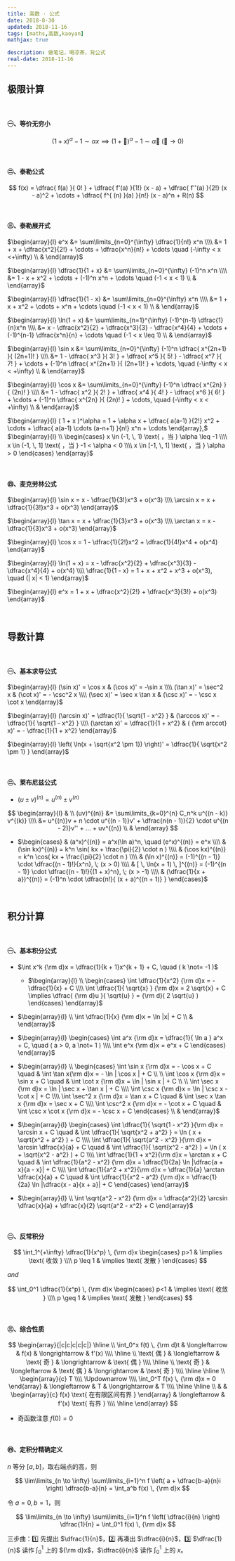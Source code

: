 ```yaml
---
title: 高数 · 公式
date: 2018-8-30
updated: 2018-11-16
tags: [maths,高数,kaoyan]
mathjax: true

description: 做笔记，喝凉茶，背公式
real-date: 2018-11-16
---
```


<!-- 
$\begin{array}{l} \end{array}$
-->

<!-- 
⭐
️ -->

## 极限计算

<br>

#### ㊀、等价无穷小

$$
(1 + x)^\alpha - 1 \sim \alpha x \implies (1 + 🐶)^\alpha - 1 \sim \alpha 🐶 \; (🐶 \to 0)
$$ 

<br>

#### ㊁、泰勒公式

$$
f(x) = \dfrac{ f(a) }{ 0! } + \dfrac{ f'(a) }{1!} (x - a) + \dfrac{ f''(a) }{2!} (x - a)^2 + \cdots + \dfrac{ f^{ (n) }(a) }{n!} (x - a)^n + R(n)
$$

<br>

#### ㊂、泰勒展开式

$\begin{array}{l} e^x &= \sum\limits_{n=0}^{\infty} \dfrac{1}{n!} x^n \\\\ &= 1 + x + \dfrac{x^2}{2!} + \cdots + \dfrac{x^n}{n!} + \cdots \quad (-\infty < x <+\infty) \\ & \end{array}$ 

$\begin{array}{l} \dfrac{1}{1 + x} &= \sum\limits_{n=0}^{\infty} (-1)^n x^n \\\\ &= 1 - x + x^2 + \cdots + (-1)^n x^n + \cdots \quad (-1 < x < 1) \\ & \end{array}$ 

$\begin{array}{l} \dfrac{1}{1 - x} &= \sum\limits_{n=0}^{\infty} x^n \\\\ &= 1 + x + x^2 + \cdots + x^n + \cdots \quad (-1 < x < 1) \\ & \end{array}$ 

$\begin{array}{l} \ln(1 + x) &= \sum\limits_{n=1}^{\infty} (-1)^{n-1} \dfrac{1}{n}x^n \\\\ &= x - \dfrac{x^2}{2} + \dfrac{x^3}{3} - \dfrac{x^4}{4} + \cdots + (-1)^{n-1} \dfrac{x^n}{n} + \cdots \quad (-1 < x \leq 1) \\ & \end{array}​$ 

$\begin{array}{l} \sin x &= \sum\limits_{n=0}^{\infty} (-1)^n \dfrac{ x^{2n+1} }{ (2n+1)! } \\\\ &= 1 - \dfrac{ x^3 }{ 3! } + \dfrac{ x^5 }{ 5! } - \dfrac{ x^7 }{ 7! } + \cdots + (-1)^n \dfrac{ x^{2n+1} }{ (2n+1)! } + \cdots, \quad (-\infty < x < +\infty) \\ & \end{array}$ 

$\begin{array}{l} \cos x &= \sum\limits_{n=0}^{\infty} (-1)^n \dfrac{ x^{2n} }{ (2n)! } \\\\ &= 1 - \dfrac{ x^2 }{ 2! } + \dfrac{ x^4 }{ 4! } - \dfrac{ x^6 }{ 6! } + \cdots + (-1)^n \dfrac{ x^{2n} }{ (2n)! } + \cdots, \quad (-\infty < x < +\infty) \\ & \end{array}$

$\begin{array}{l} ( 1 + x )^\alpha = 1 + \alpha x + \dfrac{ a(a-1) }{2!} x^2 + \cdots + \dfrac{ a(a-1) \cdots (a-n+1) }{n!} x^n + \cdots \end{array},$ $\begin{array}{l} \\ \begin{cases} x \in (-1, \, 1) \text{ ，当 } \alpha \leq -1 \\\\ x \in (-1, \, 1] \text{ ，当 } -1 < \alpha < 0 \\\\ x \in [-1, \, 1] \text{ ，当 } \alpha > 0 \end{cases} \end{array}$

<br>

#### ㊃、麦克劳林公式

$\begin{array}{l} \sin x = x - \dfrac{1}{3!}x^3 + o(x^3) \\\\       \arcsin x = x + \dfrac{1}{3!}x^3 + o(x^3) \end{array}$

$\begin{array}{l} \tan x = x + \dfrac{1}{3}x^3 + o(x^3) \\\\      \arctan x = x - \dfrac{1}{3}x^3 + o(x^3) \end{array}$


$\begin{array}{l} \cos x = 1 - \dfrac{1}{2!}x^2 + \dfrac{1}{4!}x^4 + o(x^4) \end{array}$

$\begin{array}{l} \ln(1 + x) = x - \dfrac{x^2}{2} + \dfrac{x^3}{3} - \dfrac{x^4}{4} + o(x^4) \\\\      \dfrac{1}{1 - x} = 1 + x + x^2 + x^3 + o(x^3), \quad (| x| < 1) \end{array}$

$\begin{array}{l} e^x = 1 + x + \dfrac{x^2}{2!} + \dfrac{x^3}{3!} + o(x^3)  \end{array}$

<br>

## 导数计算

<br>

#### ㊀、基本求导公式

$\begin{array}{l} (\sin x)' = \cos x & (\cos x)' = -\sin x \\\\ (\tan x)' = \sec^2 x & (\cot x)' = - \csc^2 x \\\\ (\sec x)' = \sec x \tan x & (\csc x)' = - \csc x \cot x \end{array}$ 

$\begin{array}{l} (\arcsin x)' = \dfrac{1}{ \sqrt{1 - x^2} } & (\arccos x)' = - \dfrac{1}{ \sqrt{1 - x^2} } \\\\ (\arctan x)' = \dfrac{1}{1 + x^2} & ( {\rm arccot} x)' = - \dfrac{1}{1 + x^2} \end{array}$

$\begin{array}{l} \left( \ln(x + \sqrt{x^2 \pm 1}) \right)' = \dfrac{1}{ \sqrt{x^2 \pm 1} } \end{array}$ 

<br>

#### ㊁、莱布尼兹公式

- $(u \pm v)^{(n)} = u^{(n)} \pm v^{(n)}$ 

$$
\begin{array}{l} & \\ (uv)^{(n)} &= \sum\limits_{k=0}^{n} C_n^k u^{(n - k)} v^{(k)} \\\\ &= u^{(n)}v + n \cdot u^{(n - 1)}v' + \dfrac{n(n - 1)}{2} \cdot u^{(n - 2)}v'' + ... + uv^{(n)} \\ & \end{array}
$$
   - $\begin{cases} & (a^x)^{(n)} = a^x(\ln a)^n, \quad (e^x)^{(n)} = e^x \\\\ & (\sin kx)^{(n)} = k^n \sin( kx + \frac{\pi}{2} \cdot n ) \\\\      & (\cos kx)^{(n)} = k^n \cos( kx + \frac{\pi}{2} \cdot n ) \\\\      & (\ln x)^{(n)} = (-1)^{(n - 1)} \cdot \dfrac{(n - 1)!}{x^n}, \; (x > 0) \\\\      & [ \, \ln(x + 1) \, ]^{(n)} = (-1)^{(n - 1)} \cdot \dfrac{(n - 1)!}{(1 + x)^n}, \; (x > -1) \\\\      & (\dfrac{1}{x + a})^{(n)} = (-1)^n \cdot \dfrac{n!}{ (x + a)^{(n + 1)} } \end{cases}$  

<br>

## 积分计算

<br>

#### ㊀、基本积分公式

- $\int x^k {\rm d}x = \dfrac{1}{k + 1}x^{k + 1} + C, \quad ( k \not= -1 )$ 
   
   - $\begin{array}{l} \\ \begin{cases} \int \dfrac{1}{x^2} {\rm d}x = -\dfrac{1}{x} + C \\\\ \int \dfrac{1}{ \sqrt{x} } {\rm d}x = 2 \sqrt{x} + C \implies \dfrac{ {\rm d}u }{ \sqrt{u} } = {\rm d}( 2 \sqrt{u} ) \end{cases} \end{array}$ 

- $\begin{array}{l} \\ \int \dfrac{1}{x} {\rm d}x = \ln |x| + C \\ & \end{array}$ 

- $\begin{array}{l} \begin{cases} \int a^x {\rm d}x = \dfrac{1}{ \ln a } a^x + C, \quad ( a > 0, a \not= 1 ) \\\\ \int e^x {\rm d}x = e^x + C \end{cases} \end{array}$ 

- $\begin{array}{l} \\ \begin{cases} \int \sin x {\rm d}x = - \cos x + C \quad & \int \tan x{\rm d}x = - \ln | \cos x | + C \\ \\ \int \cos x {\rm d}x = \sin x + C \quad & \int \cot x {\rm d}x = \ln | \sin x | + C \\ \\ \int \sec x {\rm d}x = \ln | \sec x + \tan x | + C \\\\ \int \csc x {\rm d}x = \ln | \csc x - \cot x | + C \\\\ \int \sec^2 x {\rm d}x = \tan x + C \quad & \int \sec x \tan x {\rm d}x = \sec x + C \\\\ \int \csc^2 x {\rm d}x = - \cot x + C \quad & \int \csc x \cot x {\rm d}x = - \csc x + C \end{cases} \\ & \end{array}$ 

- $\begin{array}{l} \begin{cases} \int \dfrac{1}{ \sqrt{1 - x^2} }{\rm d}x = \arcsin x + C \quad & \int \dfrac{1}{ \sqrt{x^2 + a^2} } = \ln ( x + \sqrt{x^2 + a^2} ) + C \\\\ \int \dfrac{1}{ \sqrt{a^2 - x^2} }{\rm d}x = \arcsin \dfrac{x}{a} + C \quad & \int \dfrac{1}{ \sqrt{x^2 - a^2} } = \ln ( x + \sqrt{x^2 - a^2} ) + C \\\\ \int \dfrac{1}{1 + x^2}{\rm d}x = \arctan x + C \quad & \int \dfrac{1}{a^2 - x^2} {\rm d}x = \dfrac{1}{2a} \ln |\dfrac{a + x}{a - x}| + C \\\\   \int \dfrac{1}{a^2 + x^2}{\rm d}x = \dfrac{1}{a} \arctan \dfrac{x}{a} + C \quad & \int \dfrac{1}{x^2 - a^2} {\rm d}x = \dfrac{1}{2a} \ln |\dfrac{x - a}{x + a}| + C \end{cases} \end{array}$

- $\begin{array}{l} \\ \int \sqrt{a^2 - x^2} {\rm d}x = \dfrac{a^2}{2} \arcsin \dfrac{x}{a} + \dfrac{x}{2} \sqrt{a^2 - x^2} + C \end{array}$ 

<br>

#### ㊁、反常积分

$$
\int_1^{+\infty} \dfrac{1}{x^p} \, {\rm d}x \begin{cases} p>1 & \implies \text{ 收敛 } \\\\ p \leq 1 & \implies \text{ 发散 } \end{cases}
$$

$and$

$$
\int_0^1 \dfrac{1}{x^p} \, {\rm d}x \begin{cases} p<1 & \implies \text{ 收敛 } \\\\ p \geq 1 & \implies \text{ 发散 } \end{cases}
$$

<br>

#### ㊂、综合性质

$$
\begin{array}{|c|c|c|c|c|}
   \hline \\
   \int_0^x f(t) \, {\rm d}t & \longleftarrow & f(x) & \longrightarrow & f'(x) \\\\
   \hline \\
   \text{ 偶 } & \longleftarrow & \text{ 奇 } & \longrightarrow & \text{ 偶 } \\\\
   \hline \\
   \text{ 奇 } & \longleftarrow & \text{ 偶 } & \longrightarrow & \text{ 奇 } \\\\
   \hline \hline \\
   \begin{array}{c} T \\\\ \Updownarrow \\\\ \int_0^T f(x) \, {\rm d}x = 0 \end{array} & \longleftarrow & T & \longrightarrow & T \\\\
   \hline \hline \\
   & & \begin{array}{c} f(x) \text{ 在有限区间有界 } \end{array} & \longleftarrow & f'(x) \text{ 有界 } \\\\
   \hline
\end{array}
$$

- 奇函数注意 $f(0) = 0$

<br>

#### ㊃、定积分精确定义

$n$ 等分 $[a, \, b]$，取右端点的高，则

$$
\lim\limits_{n \to \infty} \sum\limits_{i=1}^n f \left( a + \dfrac{b-a}{n}i \right) \dfrac{b-a}{n} = \int_a^b f(x) \, {\rm d}x
$$

令 $a=0, \, b=1$，则

$$
\lim\limits_{n \to \infty} \sum\limits_{i=1}^n f \left( \dfrac{i}{n} \right) \dfrac{1}{n} = \int_0^1 f(x) \, {\rm d}x
$$

三步曲：1️⃣ 先提出 $\dfrac{1}{n}$，2️⃣ 再凑出 $\dfrac{i}{n}$，3️⃣ $\dfrac{1}{n}$ 读作 $\int_0^1$ 上的 ${\rm d}x$，$\dfrac{i}{n}$ 读作 $\int_0^1$ 上的 $x$。